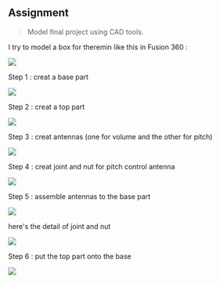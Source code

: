 

## Assignment

> Model final project using CAD tools.

I try to model a box for theremin like this in Fusion 360 :

![](https://upload.wikimedia.org/wikipedia/commons/c/c8/Etherwave_Theremin_Kit.jpg)


Step 1 : creat a base part 

![](http://7xjpra.com1.z0.glb.clouddn.com/thereminbox%20s1.png)


Step 2 : creat a top part

![](http://7xjpra.com1.z0.glb.clouddn.com/thereminbox%20s2.png)

Step 3 : creat antennas (one for volume and the other for pitch)

![](http://7xjpra.com1.z0.glb.clouddn.com/thereminbox%20s3.png)

Step 4 : creat joint and nut for pitch control antenna

![](http://7xjpra.com1.z0.glb.clouddn.com/thereminbox%20s4.png)

Step 5 : assemble antennas to the base part

![](http://7xjpra.com1.z0.glb.clouddn.com/thereminbox%20s5.png)

here's the detail of joint and nut

![](http://7xjpra.com1.z0.glb.clouddn.com/thereminbox%20s5%20detail.png)

Step 6 : put the top part onto the base

![](http://7xjpra.com1.z0.glb.clouddn.com/thereminbox%20s6.png)


